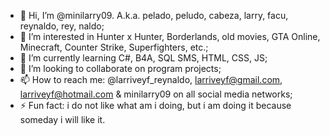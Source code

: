 - 👋 Hi, I’m @minilarry09. A.k.a. pelado, peludo, cabeza, larry, facu, reynaldo, rey, naldo;
- 👀 I’m interested in Hunter x Hunter, Borderlands, old movies, GTA Online, Minecraft, Counter Strike, Superfighters, etc.;
- 🌱 I’m currently learning C#, B4A, SQL SMS, HTML, CSS, JS;
- 💞️ I’m looking to collaborate on program projects;
- 📫 How to reach me: @larriveyf_reynaldo, larriveyf@gmail.com, larriveyf@hotmail.com & minilarry09 on all social media networks;
- ⚡ Fun fact: i do not like what am i doing, but i am doing it because someday i will like it.

<!---
minilarry09/minilarry09 is a ✨ special ✨ repository because its `README.md` (this file) appears on your GitHub profile.
You can click the Preview link to take a look at your changes.
--->
